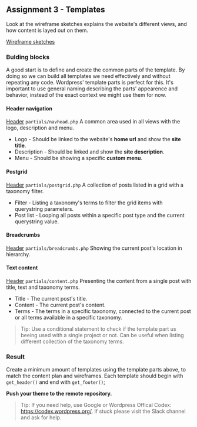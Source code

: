 ## Assignment 3 - Templates
Look at the wireframe sketches explains the website's different views, and how content is layed out on them.

[Wireframe sketches](documents/portfolio-theme.pdf)

### Bulding blocks
A good start is to define and create the common parts of the template. By doing so we can build all templates we need effectively and without repeating any code. Wordpress' template parts is perfect for this. It's important to use general naming describing the parts' appearence and behavior, instead of the exact context we might use them for now.

#### Header navigation
[Header](/images/HEADER.png)
`partials/navhead.php`
A common area used in all views with the logo, description and menu.

* Logo - Should be linked to the website's **home url** and show the **site title**.
* Description - Should be linked and show the **site description**.
* Menu - Should be showing a specific **custom menu**.

#### Postgrid
[Header](/images/PortfolioGrid.png)
`partials/postgrid.php`
A collection of posts listed in a grid with a taxonomy filter.

* Filter - Listing a taxonomy's terms to filter the grid items with querystring parameters.
* Post list - Looping all posts within a specific post type and the current querystring value.

#### Breadcrumbs
[Header](/images/Breadcrumbs.png)
`partials/breadcrumbs.php`
Showing the current post's location in hierarchy.

#### Text content
[Header](/images/TEXTCONTENT.png)
`partials/content.php`
Presenting the content from a single post with title, text and taxonomy terms.

* Title - The current post's title.
* Content - The current post's content.
* Terms - The terms in a specific taxonomy, connected to the current post or all terms available in a specific taxonomy.

> Tip: Use a conditional statement to check if the template part us beeing used with a single project or not. Can be useful when listing different collection of the taxonomy terms.

### Result
Create a minimum amount of templates using the template parts above, to match the content plan and wireframes. Each template should begin with `get_header()` and end with `get_footer()`;

**Push your theme to the remote repository.**

> Tip: If you need help, use Google or Wordpress Offical Codex: https://codex.wordpress.org/. If stuck please visit the Slack channel and ask for help.
